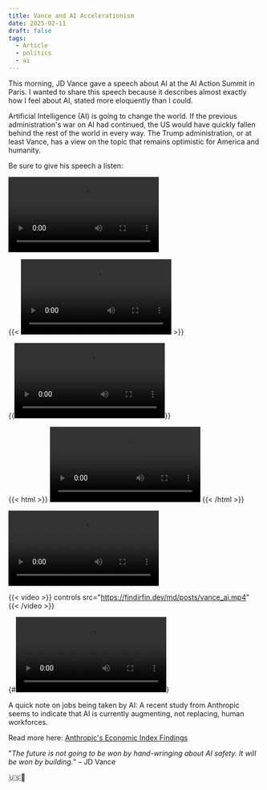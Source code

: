 ```yaml
---
title: Vance and AI Accelerationism
date: 2025-02-11
draft: false
tags:
  - Article
  - politics
  - ai
---
```

This morning, JD Vance gave a speech about AI at the AI Action Summit in Paris.
I wanted to share this speech because it describes almost exactly how I feel about AI, stated more eloquently than I could.

Artificial Intelligence (AI) is going to change the world. If the previous administration's war on AI had continued, the US would have quickly fallen behind the rest of the world in every way. The Trump administration, or at least Vance, has a view on the topic that remains optimistic for America and humanity.

Be sure to give his speech a listen:

![Video](https://findirfin.dev/md/posts/vance_ai.mp4)

{{< <video controls src="https://findirfin.dev/md/posts/vance_ai.mp4"></video> >}}

{{<video controls src="https://findirfin.dev/md/posts/vance_ai.mp4"></video>}}

{{< html >}}
<video controls src="https://findirfin.dev/md/posts/vance_ai.mp4"></video>
{{< /html >}}

<video controls>
  <source src="https://findirfin.dev/md/posts/vance_ai.mp4" type="video/mp4">
  Your browser does not support the video tag.
</video>

{{< video >}}
controls src="https://findirfin.dev/md/posts/vance_ai.mp4"
{{< /video >}}

{#<video controls src="https://findirfin.dev/md/posts/vance_ai.mp4"></video>}


A quick note on jobs being taken by AI: A recent study from Anthropic seems to indicate that AI is currently augmenting, not replacing, human workforces.

Read more here: [Anthropic's Economic Index Findings](https://www.perplexity.ai/page/anthropic-s-economic-index-fin-kaSnGKYaR4yp4IuaL4219A)

"*The future is not going to be won by hand-wringing about AI safety. It will be won by building.*" – JD Vance

🇺🇸🚀
